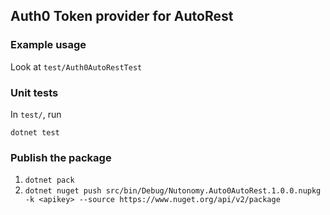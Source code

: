 ## Auth0 Token provider for AutoRest

### Example usage

Look at `test/Auth0AutoRestTest`

### Unit tests

In `test/`, run
```
dotnet test
```

### Publish the package

1. `dotnet pack`
2. `dotnet nuget push src/bin/Debug/Nutonomy.Auto0AutoRest.1.0.0.nupkg -k <apikey> --source https://www.nuget.org/api/v2/package`